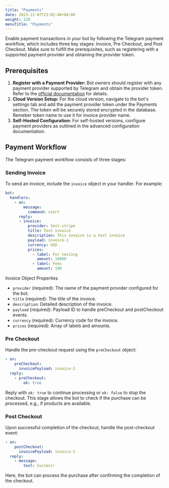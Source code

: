```yaml
---
title: "Payments"
date: 2023-12-07T23:02:40+04:00
weight: 120
menuTitle: "Payments"
---
```


Enable payment transactions in your bot by following the Telegram payment workflow,
which includes three key stages: Invoice, Pre Checkout, and Post Checkout.
Make sure to fulfill the prerequisites, such as registering with a supported payment provider
and obtaining the provider token.

## Prerequisites

 1. **Register with a Payment Provider:** Bot owners should register with any payment provider
 supported by Telegram and obtain the provider token. Refer to the
 [official documentation](https://core.telegram.org/bots/payments) for details.
 2. **Cloud Version Setup:** For the cloud version, navigate to the bot's settings tab and add
 the payment provider token under the Payments section. The token will be securely stored encrypted in the database.
 Remeber token name to use it for invoice provider name.
 3. **Self-Hosted Configuration:** For self-hosted versions, configure payment providers
 as outlined in the advanced configuration documentation.

## Payment Workflow

The Telegram payment workflow consists of three stages:

### Sending Invoice

To send an invoice, include the `invoice` object in your handler. For example:

```yml
bot:
  handlers:
    - on:
        message:
          command: start
      reply:
      - invoice:
          provider: test-stripe
          title: Test invoice
          description: This invoice is a test invoice
          payload: invoice-1
          currency: USD
          prices:
            - label: For testing
              amount: 10000
            - label: Fees
              amount: 100
```

Invoice Object Properties

 * `provider` (required): The name of the payment provider configured for the bot.
 * `title` (required): The title of the invoice.
 * `description`: Detailed description of the invoice.
 * `payload` (required): Payload ID to handle preCheckout and postCheckout events.
 * `currency` (required): Currency code for the invoice.
 * `prices` (required): Array of labels and amounts.

### Pre Checkout

Handle the pre-checkout request using the `preCheckout` object:

```yml
- on:
    preCheckout:
      invoicePayload: invoice-1
  reply:
    - preCheckout:
        ok: true
```

Reply with `ok: true` to continue processing or `ok: false` to stop the checkout.
This stage allows the bot to check if the purchase can be processed, e.g., if products are available.

### Post Checkout

Upon successful completion of the checkout, handle the post-checkout event:

```yml
- on:
    postCheckout:
      invoicePayload: invoice-1
  reply:
    - message:
        text: Success!
```

Here, the bot can process the purchase after confirming the completion of the checkout.
